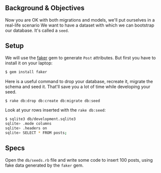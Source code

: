 ## Background & Objectives

Now you are OK with both migrations and models, we'll put ourselves in a real-life scenario
We want to have a dataset with which we can bootstrap our database. It's called a `seed`.

## Setup

We will use the [faker](https://github.com/stympy/faker) gem to generate `Post` attributes.
 But first you have to install it on your laptop:

```bash
$ gem install faker
```

Here is a useful command to drop your database, recreate it, migrate the schema and seed it.
That'll save you a lot of time while developing your seed.

```bash
$ rake db:drop db:create db:migrate db:seed
```

Look at your rows inserted with the `rake db:seed`:

```bash
$ sqlite3 db/development.sqlite3
sqlite> .mode columns
sqlite> .headers on
sqlite> SELECT * FROM posts;
```

## Specs

Open the `db/seeds.rb` file and write some code to insert 100 posts, using
fake data generated by the `faker` gem.